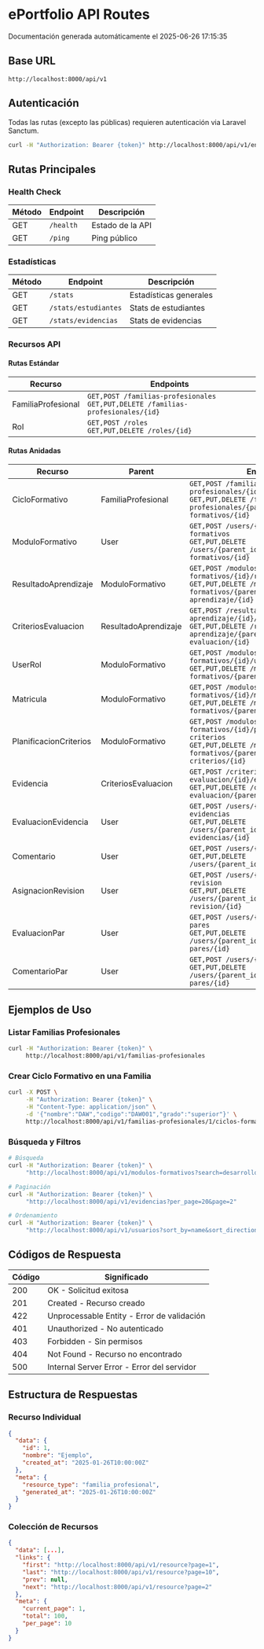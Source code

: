 # ePortfolio API Routes

Documentación generada automáticamente el 2025-06-26 17:15:35

## Base URL

```
http://localhost:8000/api/v1
```

## Autenticación

Todas las rutas (excepto las públicas) requieren autenticación via Laravel Sanctum.

```bash
curl -H "Authorization: Bearer {token}" http://localhost:8000/api/v1/endpoint
```

## Rutas Principales

### Health Check

| Método | Endpoint | Descripción |
|--------|----------|-------------|
| GET | `/health` | Estado de la API |
| GET | `/ping` | Ping público |

### Estadísticas

| Método | Endpoint | Descripción |
|--------|----------|-------------|
| GET | `/stats` | Estadísticas generales |
| GET | `/stats/estudiantes` | Stats de estudiantes |
| GET | `/stats/evidencias` | Stats de evidencias |

### Recursos API

#### Rutas Estándar

| Recurso | Endpoints |
|---------|-----------|
| FamiliaProfesional | `GET,POST /familias-profesionales` <br> `GET,PUT,DELETE /familias-profesionales/{id}` |
| Rol | `GET,POST /roles` <br> `GET,PUT,DELETE /roles/{id}` |

#### Rutas Anidadas

| Recurso | Parent | Endpoints |
|---------|--------|-----------|
| CicloFormativo | FamiliaProfesional | `GET,POST /familias-profesionales/{id}/ciclos-formativos` <br> `GET,PUT,DELETE /familias-profesionales/{parent_id}/ciclos-formativos/{id}` |
| ModuloFormativo | User | `GET,POST /users/{id}/modulos-formativos` <br> `GET,PUT,DELETE /users/{parent_id}/modulos-formativos/{id}` |
| ResultadoAprendizaje | ModuloFormativo | `GET,POST /modulos-formativos/{id}/resultados-aprendizaje` <br> `GET,PUT,DELETE /modulos-formativos/{parent_id}/resultados-aprendizaje/{id}` |
| CriteriosEvaluacion | ResultadoAprendizaje | `GET,POST /resultados-aprendizaje/{id}/criterios-evaluacion` <br> `GET,PUT,DELETE /resultados-aprendizaje/{parent_id}/criterios-evaluacion/{id}` |
| UserRol | ModuloFormativo | `GET,POST /modulos-formativos/{id}/user-roles` <br> `GET,PUT,DELETE /modulos-formativos/{parent_id}/user-roles/{id}` |
| Matricula | ModuloFormativo | `GET,POST /modulos-formativos/{id}/matriculas` <br> `GET,PUT,DELETE /modulos-formativos/{parent_id}/matriculas/{id}` |
| PlanificacionCriterios | ModuloFormativo | `GET,POST /modulos-formativos/{id}/planificacion-criterios` <br> `GET,PUT,DELETE /modulos-formativos/{parent_id}/planificacion-criterios/{id}` |
| Evidencia | CriteriosEvaluacion | `GET,POST /criterios-evaluacion/{id}/evidencias` <br> `GET,PUT,DELETE /criterios-evaluacion/{parent_id}/evidencias/{id}` |
| EvaluacionEvidencia | User | `GET,POST /users/{id}/evaluaciones-evidencias` <br> `GET,PUT,DELETE /users/{parent_id}/evaluaciones-evidencias/{id}` |
| Comentario | User | `GET,POST /users/{id}/comentarios` <br> `GET,PUT,DELETE /users/{parent_id}/comentarios/{id}` |
| AsignacionRevision | User | `GET,POST /users/{id}/asignaciones-revision` <br> `GET,PUT,DELETE /users/{parent_id}/asignaciones-revision/{id}` |
| EvaluacionPar | User | `GET,POST /users/{id}/evaluaciones-pares` <br> `GET,PUT,DELETE /users/{parent_id}/evaluaciones-pares/{id}` |
| ComentarioPar | User | `GET,POST /users/{id}/comentarios-pares` <br> `GET,PUT,DELETE /users/{parent_id}/comentarios-pares/{id}` |

## Ejemplos de Uso

### Listar Familias Profesionales

```bash
curl -H "Authorization: Bearer {token}" \
     http://localhost:8000/api/v1/familias-profesionales
```

### Crear Ciclo Formativo en una Familia

```bash
curl -X POST \
     -H "Authorization: Bearer {token}" \
     -H "Content-Type: application/json" \
     -d '{"nombre":"DAW","codigo":"DAW001","grado":"superior"}' \
     http://localhost:8000/api/v1/familias-profesionales/1/ciclos-formativos
```

### Búsqueda y Filtros

```bash
# Búsqueda
curl -H "Authorization: Bearer {token}" \
     "http://localhost:8000/api/v1/modulos-formativos?search=desarrollo"

# Paginación
curl -H "Authorization: Bearer {token}" \
     "http://localhost:8000/api/v1/evidencias?per_page=20&page=2"

# Ordenamiento
curl -H "Authorization: Bearer {token}" \
     "http://localhost:8000/api/v1/usuarios?sort_by=name&sort_direction=desc"
```

## Códigos de Respuesta

| Código | Significado |
|--------|-------------|
| 200 | OK - Solicitud exitosa |
| 201 | Created - Recurso creado |
| 422 | Unprocessable Entity - Error de validación |
| 401 | Unauthorized - No autenticado |
| 403 | Forbidden - Sin permisos |
| 404 | Not Found - Recurso no encontrado |
| 500 | Internal Server Error - Error del servidor |

## Estructura de Respuestas

### Recurso Individual

```json
{
  "data": {
    "id": 1,
    "nombre": "Ejemplo",
    "created_at": "2025-01-26T10:00:00Z"
  },
  "meta": {
    "resource_type": "familia_profesional",
    "generated_at": "2025-01-26T10:00:00Z"
  }
}
```

### Colección de Recursos

```json
{
  "data": [...],
  "links": {
    "first": "http://localhost:8000/api/v1/resource?page=1",
    "last": "http://localhost:8000/api/v1/resource?page=10",
    "prev": null,
    "next": "http://localhost:8000/api/v1/resource?page=2"
  },
  "meta": {
    "current_page": 1,
    "total": 100,
    "per_page": 10
  }
}
```